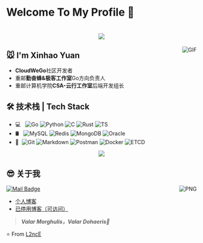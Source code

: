 # Welcome To My Profile 👋

<h1 align="center">
  <a href="https://yuanxinhao.top/">
    <img src="https://readme-typing-svg.herokuapp.com?font=EB+Garamond&size=27&color=1662B5&center=true&vCenter=true&lines=fmt.Printf(%22Hello%2C+World%22);%E5%97%A8%E5%91%80%EF%BC%8C%E4%BD%A0%E6%9D%A5%E8%BE%A3%EF%BC%81%F0%9F%92%95">
  </a>
</h1>

<img align="right" alt="GIF" src="https://raw.githubusercontent.com/JoeyBling/JoeyBling/master/pic/pusheencode.gif" />

## 🐭 I'm Xinhao Yuan
- **CloudWeGo**社区开发者
- 重邮**勤奋蜂&极客工作室**Go方向负责人
- 重邮计算机学院**CSA-云行工作室**后端开发组长

## 🛠 技术栈 | Tech Stack

- 💻 &#160; ![Go](https://img.shields.io/badge/-Go-333333?style=flat&logo=Go&logoColor=007396)
![Python](https://img.shields.io/badge/-Python-333333?style=flat&logo=Python&logoColor=FCC624)
![C](https://img.shields.io/badge/-C-333333?style=flat&logo=C&logoColor=ACC624)
![Rust](https://img.shields.io/badge/-Rust-333333?style=flat&logo=Rust&logoColor=DET332)
![TS](https://img.shields.io/badge/-TypeScript-333333?style=flat&logo=TypeScript&logoColor=YGE384)
- 🛢 &#160; ![MySQL](https://img.shields.io/badge/-MySQL-333333?style=flat&logo=mysql)
![Redis](https://img.shields.io/badge/-Redis-333333?style=flat&logo=redis)
![MongoDB](https://img.shields.io/badge/-MongoDB-333333?style=flat&logo=MongoDB)
![Oracle](https://img.shields.io/badge/-Oracle-333333?style=flat&logo=Oracle)
- 🔧 &#160;![Git](https://img.shields.io/badge/-Git-333333?style=flat&logo=git)
![Markdown](https://img.shields.io/badge/-Markdown-333333?style=flat&logo=markdown)
![Postman](https://img.shields.io/badge/-Postman-333333?style=flat&logo=Postman)
![Docker](https://img.shields.io/badge/-Docker-333333?style=flat&logo=Docker)
![ETCD](https://img.shields.io/badge/-ETCD-333333?style=flat&logo=ETCD)

<div align="center"> <img src="https://activity-graph.herokuapp.com/graph?username=L2ncE&theme=minimal" /> </div>

## 😎 关于我
[![Mail Badge](https://img.shields.io/badge/-llance_24@foxmail.com-c14438?style=flat&logo=Gmail&logoColor=white&link=mailto:llance_24@foxmail.com)](mailto:llance_24@foxmail.com)
<img align="right" alt="PNG" src="https://github-readme-stats.vercel.app/api?username=L2ncE&show_icons=true&theme=default_repocard" />

- [个人博客](https://lanlance.cn/)
- [已停用博客（可访问）](https://yuanxinhao.top/)


> ***Valar Morghulis，Valar Dohaeris🤞***

⭐️ From [L2ncE](https://github.com/L2ncE)
